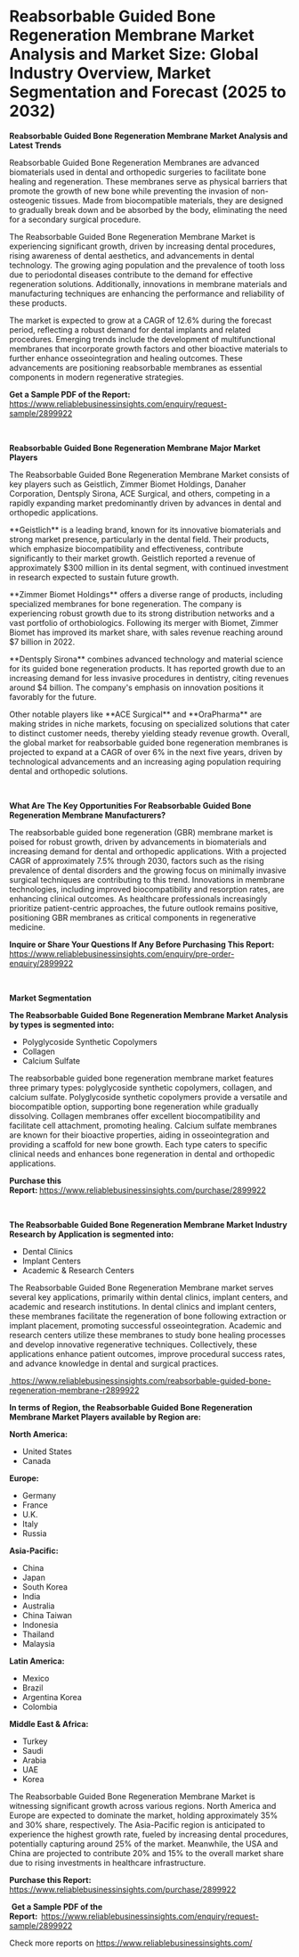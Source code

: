 <p><h1>Reabsorbable Guided Bone Regeneration Membrane Market Analysis and Market Size: Global Industry Overview, Market Segmentation and Forecast (2025 to 2032)</h1></p><p><strong>Reabsorbable Guided Bone Regeneration Membrane Market Analysis and Latest Trends</strong></p>
<p><p>Reabsorbable Guided Bone Regeneration Membranes are advanced biomaterials used in dental and orthopedic surgeries to facilitate bone healing and regeneration. These membranes serve as physical barriers that promote the growth of new bone while preventing the invasion of non-osteogenic tissues. Made from biocompatible materials, they are designed to gradually break down and be absorbed by the body, eliminating the need for a secondary surgical procedure.</p><p>The Reabsorbable Guided Bone Regeneration Membrane Market is experiencing significant growth, driven by increasing dental procedures, rising awareness of dental aesthetics, and advancements in dental technology. The growing aging population and the prevalence of tooth loss due to periodontal diseases contribute to the demand for effective regeneration solutions. Additionally, innovations in membrane materials and manufacturing techniques are enhancing the performance and reliability of these products.</p><p>The market is expected to grow at a CAGR of 12.6% during the forecast period, reflecting a robust demand for dental implants and related procedures. Emerging trends include the development of multifunctional membranes that incorporate growth factors and other bioactive materials to further enhance osseointegration and healing outcomes. These advancements are positioning reabsorbable membranes as essential components in modern regenerative strategies.</p></p>
<p><strong>Get a Sample PDF of the Report:&nbsp;</strong> <a href="https://www.reliablebusinessinsights.com/enquiry/request-sample/2899922?utm_campaign=3360&utm_medium=2&utm_source=Github&utm_content=ia&utm_term=16032025&utm_id=reabsorbable-guided-bone-regeneration-membrane">https://www.reliablebusinessinsights.com/enquiry/request-sample/2899922</a></p>
<p>&nbsp;</p>
<p><strong>Reabsorbable Guided Bone Regeneration Membrane Major Market Players</strong></p>
<p><p>The Reabsorbable Guided Bone Regeneration Membrane Market consists of key players such as Geistlich, Zimmer Biomet Holdings, Danaher Corporation, Dentsply Sirona, ACE Surgical, and others, competing in a rapidly expanding market predominantly driven by advances in dental and orthopedic applications.</p><p>**Geistlich** is a leading brand, known for its innovative biomaterials and strong market presence, particularly in the dental field. Their products, which emphasize biocompatibility and effectiveness, contribute significantly to their market growth. Geistlich reported a revenue of approximately $300 million in its dental segment, with continued investment in research expected to sustain future growth.</p><p>**Zimmer Biomet Holdings** offers a diverse range of products, including specialized membranes for bone regeneration. The company is experiencing robust growth due to its strong distribution networks and a vast portfolio of orthobiologics. Following its merger with Biomet, Zimmer Biomet has improved its market share, with sales revenue reaching around $7 billion in 2022.</p><p>**Dentsply Sirona** combines advanced technology and material science for its guided bone regeneration products. It has reported growth due to an increasing demand for less invasive procedures in dentistry, citing revenues around $4 billion. The company's emphasis on innovation positions it favorably for the future.</p><p>Other notable players like **ACE Surgical** and **OraPharma** are making strides in niche markets, focusing on specialized solutions that cater to distinct customer needs, thereby yielding steady revenue growth. Overall, the global market for reabsorbable guided bone regeneration membranes is projected to expand at a CAGR of over 6% in the next five years, driven by technological advancements and an increasing aging population requiring dental and orthopedic solutions.</p></p>
<p>&nbsp;</p>
<p><strong>What Are The Key Opportunities For Reabsorbable Guided Bone Regeneration Membrane Manufacturers?</strong></p>
<p><p>The reabsorbable guided bone regeneration (GBR) membrane market is poised for robust growth, driven by advancements in biomaterials and increasing demand for dental and orthopedic applications. With a projected CAGR of approximately 7.5% through 2030, factors such as the rising prevalence of dental disorders and the growing focus on minimally invasive surgical techniques are contributing to this trend. Innovations in membrane technologies, including improved biocompatibility and resorption rates, are enhancing clinical outcomes. As healthcare professionals increasingly prioritize patient-centric approaches, the future outlook remains positive, positioning GBR membranes as critical components in regenerative medicine.</p></p>
<p><strong>Inquire or Share Your Questions If Any Before Purchasing This Report:</strong> <a href="https://www.reliablebusinessinsights.com/enquiry/pre-order-enquiry/2899922?utm_campaign=3360&utm_medium=2&utm_source=Github&utm_content=ia&utm_term=16032025&utm_id=reabsorbable-guided-bone-regeneration-membrane">https://www.reliablebusinessinsights.com/enquiry/pre-order-enquiry/2899922</a></p>
<p>&nbsp;</p>
<p><strong>Market Segmentation</strong></p>
<p><strong>The Reabsorbable Guided Bone Regeneration Membrane Market Analysis by types is segmented into:</strong></p>
<p><ul><li>Polyglycoside Synthetic Copolymers</li><li>Collagen</li><li>Calcium Sulfate</li></ul></p>
<p><p>The reabsorbable guided bone regeneration membrane market features three primary types: polyglycoside synthetic copolymers, collagen, and calcium sulfate. Polyglycoside synthetic copolymers provide a versatile and biocompatible option, supporting bone regeneration while gradually dissolving. Collagen membranes offer excellent biocompatibility and facilitate cell attachment, promoting healing. Calcium sulfate membranes are known for their bioactive properties, aiding in osseointegration and providing a scaffold for new bone growth. Each type caters to specific clinical needs and enhances bone regeneration in dental and orthopedic applications.</p></p>
<p><strong>Purchase this Report:&nbsp;</strong><a href="https://www.reliablebusinessinsights.com/purchase/2899922?utm_campaign=3360&utm_medium=2&utm_source=Github&utm_content=ia&utm_term=16032025&utm_id=reabsorbable-guided-bone-regeneration-membrane">https://www.reliablebusinessinsights.com/purchase/2899922</a></p>
<p>&nbsp;</p>
<p><strong>The Reabsorbable Guided Bone Regeneration Membrane Market Industry Research by Application is segmented into:</strong></p>
<p><ul><li>Dental Clinics</li><li>Implant Centers</li><li>Academic & Research Centers</li></ul></p>
<p><p>The Reabsorbable Guided Bone Regeneration Membrane market serves several key applications, primarily within dental clinics, implant centers, and academic and research institutions. In dental clinics and implant centers, these membranes facilitate the regeneration of bone following extraction or implant placement, promoting successful osseointegration. Academic and research centers utilize these membranes to study bone healing processes and develop innovative regenerative techniques. Collectively, these applications enhance patient outcomes, improve procedural success rates, and advance knowledge in dental and surgical practices.</p></p>
<p><a href="https://www.reliablebusinessinsights.com/reabsorbable-guided-bone-regeneration-membrane-r2899922?utm_campaign=3360&utm_medium=2&utm_source=Github&utm_content=ia&utm_term=16032025&utm_id=reabsorbable-guided-bone-regeneration-membrane">&nbsp;https://www.reliablebusinessinsights.com/reabsorbable-guided-bone-regeneration-membrane-r2899922</a></p>
<p><strong>In terms of Region, the Reabsorbable Guided Bone Regeneration Membrane Market Players available by Region are:</strong></p>
<p>
    <p> <strong> North America: </strong>
        <ul>
            <li>United States</li>
            <li>Canada</li>
        </ul>
        </p> 
    <p> <strong> Europe: </strong>
        <ul>
            <li>Germany</li>
            <li>France</li>
            <li>U.K.</li>
            <li>Italy</li>
            <li>Russia</li>
        </ul>
        </p> 
    <p> <strong> Asia-Pacific: </strong>
        <ul>
            <li>China</li>
            <li>Japan</li>
            <li>South Korea</li>
            <li>India</li>
            <li>Australia</li>
            <li>China Taiwan</li>
            <li>Indonesia</li>
            <li>Thailand</li>
            <li>Malaysia</li>
        </ul>
        </p> 
    <p> <strong> Latin America: </strong>
        <ul>
            <li>Mexico</li>
            <li>Brazil</li>
            <li>Argentina Korea</li>
            <li>Colombia</li>
        </ul>
        </p> 
    <p> <strong> Middle East & Africa: </strong>
        <ul>
            <li>Turkey</li>
            <li>Saudi</li>
            <li>Arabia</li>
            <li>UAE</li>
            <li>Korea</li>
        </ul>
    </p>
    </p>
<p><p>The Reabsorbable Guided Bone Regeneration Membrane Market is witnessing significant growth across various regions. North America and Europe are expected to dominate the market, holding approximately 35% and 30% share, respectively. The Asia-Pacific region is anticipated to experience the highest growth rate, fueled by increasing dental procedures, potentially capturing around 25% of the market. Meanwhile, the USA and China are projected to contribute 20% and 15% to the overall market share due to rising investments in healthcare infrastructure.</p></p>
<p><strong>Purchase this Report: </strong><a href="https://www.reliablebusinessinsights.com/purchase/2899922?utm_campaign=3360&utm_medium=2&utm_source=Github&utm_content=ia&utm_term=16032025&utm_id=reabsorbable-guided-bone-regeneration-membrane">https://www.reliablebusinessinsights.com/purchase/2899922</a></p>
<p>&nbsp;<strong>Get a Sample PDF of the Report:&nbsp;&nbsp;</strong><a href="https://www.reliablebusinessinsights.com/enquiry/request-sample/2899922?utm_campaign=3360&utm_medium=2&utm_source=Github&utm_content=ia&utm_term=16032025&utm_id=reabsorbable-guided-bone-regeneration-membrane">https://www.reliablebusinessinsights.com/enquiry/request-sample/2899922</a></p>
<p><strong></strong></p>
<p>Check more reports on <a href="https://www.reliablebusinessinsights.com/?utm_campaign=3360&utm_medium=2&utm_source=Github&utm_content=ia&utm_term=16032025&utm_id=reabsorbable-guided-bone-regeneration-membrane">https://www.reliablebusinessinsights.com/</a></p>